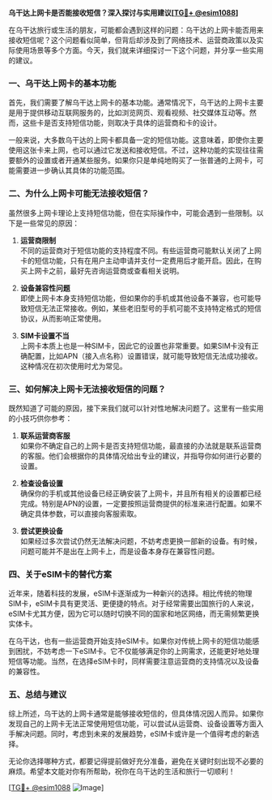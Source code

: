 **乌干达上网卡是否能接收短信？深入探讨与实用建议[[TG💪+ @esim1088](https://t.me/s/esim1088)]**

在乌干达旅行或生活的朋友，可能都会遇到这样的问题：乌干达的上网卡能否用来接收短信呢？这个问题看似简单，但背后却涉及到了网络技术、运营商政策以及实际使用场景等多个方面。今天，我们就来详细探讨一下这个问题，并分享一些实用的建议。

### 一、乌干达上网卡的基本功能

首先，我们需要了解乌干达上网卡的基本功能。通常情况下，乌干达的上网卡主要是用于提供移动互联网服务的，比如浏览网页、观看视频、社交媒体互动等。然而，这些卡是否支持短信功能，则取决于具体的运营商和卡的设计。

一般来说，大多数乌干达的上网卡都具备一定的短信功能。这意味着，即使你主要使用这张卡来上网，也可以通过它发送和接收短信。不过，这种功能的实现往往需要额外的设置或者开通某些服务。如果你只是单纯地购买了一张普通的上网卡，可能需要进一步确认其具体的功能范围。

### 二、为什么上网卡可能无法接收短信？

虽然很多上网卡理论上支持短信功能，但在实际操作中，可能会遇到一些限制。以下是一些常见的原因：

1. **运营商限制**  
   不同的运营商对于短信功能的支持程度不同。有些运营商可能默认关闭了上网卡的短信功能，只有在用户主动申请并支付一定费用后才能开启。因此，在购买上网卡之前，最好先咨询运营商或查看相关说明。

2. **设备兼容性问题**  
   即使上网卡本身支持短信功能，但如果你的手机或其他设备不兼容，也可能导致短信无法正常接收。例如，某些老旧型号的手机可能不支持特定格式的短信协议，从而影响正常使用。

3. **SIM卡设置不当**  
   上网卡本质上也是一种SIM卡，因此它的设置也非常重要。如果SIM卡没有正确配置，比如APN（接入点名称）设置错误，就可能导致短信无法成功接收。这种情况在初次使用时尤为常见。

### 三、如何解决上网卡无法接收短信的问题？

既然知道了可能的原因，接下来我们就可以针对性地解决问题了。这里有一些实用的小技巧供你参考：

1. **联系运营商客服**  
   如果你不确定自己的上网卡是否支持短信功能，最直接的办法就是联系运营商的客服。他们会根据你的具体情况给出专业的建议，并指导你如何进行必要的设置。

2. **检查设备设置**  
   确保你的手机或其他设备已经正确安装了上网卡，并且所有相关的设置都已经完成。特别是APN的设置，一定要按照运营商提供的标准来进行配置。如果不确定具体参数，可以直接向客服索取。

3. **尝试更换设备**  
   如果经过多次尝试仍然无法解决问题，不妨考虑更换一部新的设备。有时候，问题可能并不是出在上网卡上，而是设备本身存在兼容性问题。

### 四、关于eSIM卡的替代方案

近年来，随着科技的发展，eSIM卡逐渐成为一种新兴的选择。相比传统的物理SIM卡，eSIM卡具有更灵活、更便捷的特点。对于经常需要出国旅行的人来说，eSIM卡尤其方便，因为它可以随时切换不同的国家和地区网络，而无需频繁更换实体卡。

在乌干达，也有一些运营商开始支持eSIM卡。如果你对传统上网卡的短信功能感到困扰，不妨考虑一下eSIM卡。它不仅能够满足你的上网需求，还能更好地处理短信等功能。当然，在选择eSIM卡时，同样需要注意运营商的支持情况以及设备的兼容性。

### 五、总结与建议

综上所述，乌干达的上网卡通常是能够接收短信的，但具体情况因人而异。如果你发现自己的上网卡无法正常使用短信功能，可以尝试从运营商、设备设置等方面入手解决问题。同时，考虑到未来的发展趋势，eSIM卡或许是一个值得考虑的新选择。

无论你选择哪种方式，都要记得提前做好充分准备，避免在关键时刻出现不必要的麻烦。希望本文能对你有所帮助，祝你在乌干达的生活和旅行一切顺利！

[[TG💪+ @esim1088](https://t.me/s/esim1088) ![Image](https://i.postimg.cc/4NQfJmqS/Snipaste-2025-05-13-00-14-12.png)]